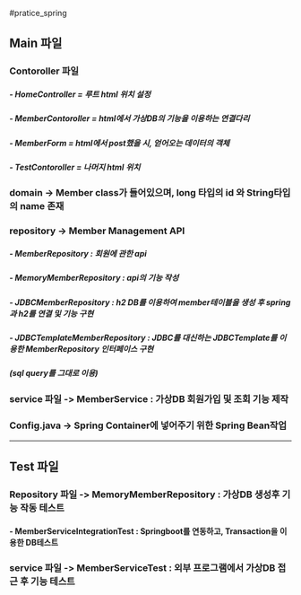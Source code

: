 #pratice_spring

## Main 파일
### Contoroller 파일
#####   - HomeController = 루트 html 위치 설정
#####   - MemberContoroller = html에서 가상DB의 기능을 이용하는 연결다리
#####   - MemberForm = html에서 post했을 시, 얻어오는 데이터의 객체
#####   - TestContoroller = 나머지 html 위치
### domain -> Member class가 들어있으며, long 타입의 id 와 String타입의 name 존재
### repository -> Member Management API
#####   - MemberRepository : 회원에 관한 api
#####   - MemoryMemberRepository : api의 기능 작성
#####   - JDBCMemberRepository : h2 DB를 이용하여 member테이블을 생성 후 spring과 h2를 연결 및 기능 구현
#####   - JDBCTemplateMemberRepository : JDBC를 대신하는 JDBCTemplate를 이용한 MemberRepository 인터페이스 구현
#####      (sql query를 그대로 이용)
### service 파일 -> MemberService : 가상DB 회원가입 및 조회 기능 제작
### Config.java -> Spring Container에 넣어주기 위한 Spring Bean작업 <java self>

------------------------------------------------------------------------------
## Test 파일
### Repository 파일 -> MemoryMemberRepository : 가상DB 생성후 기능 작동 테스트
####   - MemberServiceIntegrationTest : Springboot를 연동하고, Transaction을 이용한 DB테스트
### service 파일 -> MemberServiceTest : 외부 프로그램에서 가상DB 접근 후 기능 테스트